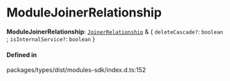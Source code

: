 # ModuleJoinerRelationship

 **ModuleJoinerRelationship**: [`JoinerRelationship`](JoinerRelationship.md) & { `deleteCascade?`: `boolean` ; `isInternalService?`: `boolean`  }

#### Defined in

packages/types/dist/modules-sdk/index.d.ts:152
